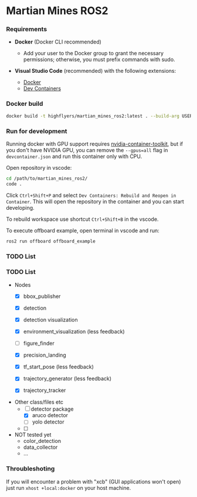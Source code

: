 # Martian Mines ROS2

### Requirements
- **Docker** (Docker CLI recommended)
  - Add your user to the Docker group to grant the necessary permissions; otherwise, you must prefix commands with sudo.
  
- **Visual Studio Code** (recommended) with the following extensions:
  - [Docker](https://marketplace.visualstudio.com/items?itemName=ms-azuretools.vscode-docker)
  - [Dev Containers](https://marketplace.visualstudio.com/items?itemName=ms-vscode-remote.remote-containers)

### Docker build
```bash
docker build -t highflyers/martian_mines_ros2:latest . --build-arg USER_UID=$(id -u)
```

### Run for development
Running docker with GPU support requires [nvidia-container-toolkit](https://docs.nvidia.com/datacenter/cloud-native/container-toolkit/latest/install-guide.html), but if you don't have NVIDIA GPU, you can remove the `--gpus=all` flag in `devcontainer.json` and run this container only with CPU.

Open repository in vscode:
```bash
cd /path/to/martian_mines_ros2/
code .
```
Click `Ctrl+Shift+P` and select `Dev Containers: Rebuild and Reopen in Container`. 
This will open the repository in the container and you can start developing.

To rebuild workspace use shortcut `Ctrl+Shift+B` in the vscode.

To execute offboard example, open terminal in vscode and run:
```bash
ros2 run offboard offboard_example
```
### TODO  List
### TODO  List
- Nodes
  - [x] bbox_publisher
  - [x] detection
  - [x] detection visualization
  - [x] environment_visualization (less feedback)
  - [ ] figure_finder 
  - [x] precision_landing
  - [x] tf_start_pose (less feedback)
  - [x] trajectory_generator (less feedback)
  - [x] trajectory_tracker


- Other class/files etc
  - [ ] detector package
    - [x] aruco detector
    - [ ] yolo detector
  - [ ]


- NOT tested yet
  - color_detection
  - data_collector
  - ...
### Throubleshoting
If you will encounter a problem with "xcb" (GUI applications won't open) just run `xhost +local:docker` on your host machine.
